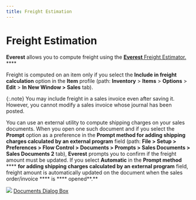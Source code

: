 ```yaml
---
title: Freight Estimation
---
```


# Freight Estimation


**Everest** allows you to compute  freight using the [**Everest**  Freight Estimator.]({{site.sp_baseurl}}/sales-docs/docs-profile/options/utility/freight-est/everest-freight-estimator/everest_freight_estimator.html) ****


Freight is computed on an item only if you select the **Include 
 in freight calculation** option in the **Item**  profile (path: **Inventory** >  **Items** > **Options**  > **Edit** > **In 
 New Window &gt; Sales** tab).


{:.note}
You may include freight in a sales invoice even after  saving it. However, you cannot modify a sales invoice whose journal has  been posted.


You can use an external utility to compute shipping charges on your  sales documents. When you open one such document and if you select the  **Prompt** option as a preference  in the **Prompt method for adding shipping 
 charges calculated by an external program** field (path: **File 
 &gt; Setup &gt; Preferences &gt; Flow Control &gt; Documents &gt; Prompts 
 &gt; Sales Documents &gt; Sales Documents 2** tab), **Everest**  prompts you to confirm if the freight amount must be updated. If you select  **Automatic** in the **Prompt 
 method** **** **for adding 
 shipping charges calculated by an external program** field, freight  amount is automatically updated on the document when the sales order/invoice **** is **** opened**.**


![]({{site.sp_baseurl}}/img/lens.gif) [Documents  Dialog Box]({{site.bp_chm}}/misc/prompts_sales_document_sales_document_2_steps.html)
